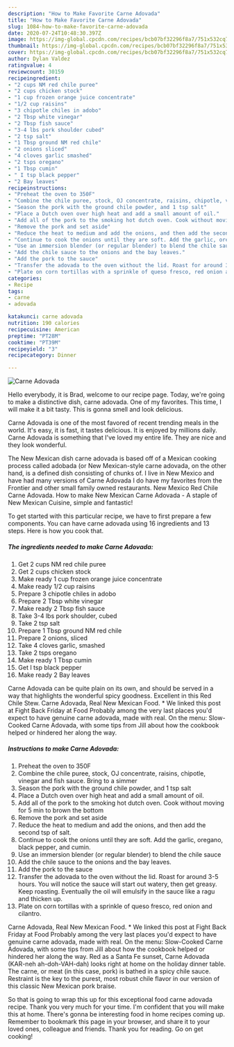 ```yaml
---
description: "How to Make Favorite Carne Adovada"
title: "How to Make Favorite Carne Adovada"
slug: 1084-how-to-make-favorite-carne-adovada
date: 2020-07-24T10:48:30.397Z
image: https://img-global.cpcdn.com/recipes/bcb07bf32296f8a7/751x532cq70/carne-adovada-recipe-main-photo.jpg
thumbnail: https://img-global.cpcdn.com/recipes/bcb07bf32296f8a7/751x532cq70/carne-adovada-recipe-main-photo.jpg
cover: https://img-global.cpcdn.com/recipes/bcb07bf32296f8a7/751x532cq70/carne-adovada-recipe-main-photo.jpg
author: Dylan Valdez
ratingvalue: 4
reviewcount: 30159
recipeingredient:
- "2 cups NM red chile puree"
- "2 cups chicken stock"
- "1 cup frozen orange juice concentrate"
- "1/2 cup raisins"
- "3 chipotle chiles in adobo"
- "2 Tbsp white vinegar"
- "2 Tbsp fish sauce"
- "3-4 lbs pork shoulder cubed"
- "2 tsp salt"
- "1 Tbsp ground NM red chile"
- "2 onions sliced"
- "4 cloves garlic smashed"
- "2 tsps oregano"
- "1 Tbsp cumin"
- " I tsp black pepper"
- "2 Bay leaves"
recipeinstructions:
- "Preheat the oven to 350F"
- "Combine the chile puree, stock, OJ concentrate, raisins, chipotle, vinegar and fish sauce. Bring to a simmer"
- "Season the pork with the ground chile powder, and 1 tsp salt"
- "Place a Dutch oven over high heat and add a small amount of oil."
- "Add all of the pork to the smoking hot dutch oven. Cook without moving for 5 min to brown the bottom"
- "Remove the pork and set aside"
- "Reduce the heat to medium and add the onions, and then add the second tsp of salt."
- "Continue to cook the onions until they are soft. Add the garlic, oregano, black pepper, and cumin."
- "Use an immersion blender (or regular blender) to blend the chile sauce"
- "Add the chile sauce to the onions and the bay leaves."
- "Add the pork to the sauce"
- "Transfer the adovada to the oven without the lid. Roast for around 3-5 hours. You will notice the sauce will start out watery, then get greasy. Keep roasting. Eventually the oil will emulsify in the sauce like a ragu and thicken up."
- "Plate on corn tortillas with a sprinkle of queso fresco, red onion and cilantro."
categories:
- Recipe
tags:
- carne
- adovada

katakunci: carne adovada 
nutrition: 190 calories
recipecuisine: American
preptime: "PT28M"
cooktime: "PT39M"
recipeyield: "3"
recipecategory: Dinner

---
```



![Carne Adovada](https://img-global.cpcdn.com/recipes/bcb07bf32296f8a7/751x532cq70/carne-adovada-recipe-main-photo.jpg)

Hello everybody, it is Brad, welcome to our recipe page. Today, we're going to make a distinctive dish, carne adovada. One of my favorites. This time, I will make it a bit tasty. This is gonna smell and look delicious.

Carne Adovada is one of the most favored of recent trending meals in the world. It's easy, it is fast, it tastes delicious. It is enjoyed by millions daily. Carne Adovada is something that I've loved my entire life. They are nice and they look wonderful.

The New Mexican dish carne adovada is based off of a Mexican cooking process called adobada (or New Mexican-style carne adovada, on the other hand, is a defined dish consisting of chunks of. I live in New Mexico and have had many versions of Carne Adovada I do have my favorites from the Frontier and other small family owned restaurants. New Mexico Red Chile Carne Adovada. How to make New Mexican Carne Adovada - A staple of New Mexican Cuisine, simple and fantastic!


To get started with this particular recipe, we have to first prepare a few components. You can have carne adovada using 16 ingredients and 13 steps. Here is how you cook that.

<!--inarticleads1-->

##### The ingredients needed to make Carne Adovada:

1. Get 2 cups NM red chile puree
1. Get 2 cups chicken stock
1. Make ready 1 cup frozen orange juice concentrate
1. Make ready 1/2 cup raisins
1. Prepare 3 chipotle chiles in adobo
1. Prepare 2 Tbsp white vinegar
1. Make ready 2 Tbsp fish sauce
1. Take 3-4 lbs pork shoulder, cubed
1. Take 2 tsp salt
1. Prepare 1 Tbsp ground NM red chile
1. Prepare 2 onions, sliced
1. Take 4 cloves garlic, smashed
1. Take 2 tsps oregano
1. Make ready 1 Tbsp cumin
1. Get  I tsp black pepper
1. Make ready 2 Bay leaves


Carne Adovada can be quite plain on its own, and should be served in a way that highlights the wonderful spicy goodness. Excellent in this Red Chile Stew. Carne Adovada, Real New Mexican Food. * We linked this post at Fight Back Friday at Food Probably among the very last places you&#39;d expect to have genuine carne adovada, made with real. On the menu: Slow-Cooked Carne Adovada, with some tips from Jill about how the cookbook helped or hindered her along the way. 

<!--inarticleads2-->

##### Instructions to make Carne Adovada:

1. Preheat the oven to 350F
1. Combine the chile puree, stock, OJ concentrate, raisins, chipotle, vinegar and fish sauce. Bring to a simmer
1. Season the pork with the ground chile powder, and 1 tsp salt
1. Place a Dutch oven over high heat and add a small amount of oil.
1. Add all of the pork to the smoking hot dutch oven. Cook without moving for 5 min to brown the bottom
1. Remove the pork and set aside
1. Reduce the heat to medium and add the onions, and then add the second tsp of salt.
1. Continue to cook the onions until they are soft. Add the garlic, oregano, black pepper, and cumin.
1. Use an immersion blender (or regular blender) to blend the chile sauce
1. Add the chile sauce to the onions and the bay leaves.
1. Add the pork to the sauce
1. Transfer the adovada to the oven without the lid. Roast for around 3-5 hours. You will notice the sauce will start out watery, then get greasy. Keep roasting. Eventually the oil will emulsify in the sauce like a ragu and thicken up.
1. Plate on corn tortillas with a sprinkle of queso fresco, red onion and cilantro.


Carne Adovada, Real New Mexican Food. * We linked this post at Fight Back Friday at Food Probably among the very last places you&#39;d expect to have genuine carne adovada, made with real. On the menu: Slow-Cooked Carne Adovada, with some tips from Jill about how the cookbook helped or hindered her along the way. Red as a Santa Fe sunset, Carne Adovada (KAR-neh ah-doh-VAH-dah) looks right at home on the holiday dinner table. The carne, or meat (in this case, pork) is bathed in a spicy chile sauce. Restraint is the key to the purest, most robust chile flavor in our version of this classic New Mexican pork braise. 

So that is going to wrap this up for this exceptional food carne adovada recipe. Thank you very much for your time. I'm confident that you will make this at home. There's gonna be interesting food in home recipes coming up. Remember to bookmark this page in your browser, and share it to your loved ones, colleague and friends. Thank you for reading. Go on get cooking!
